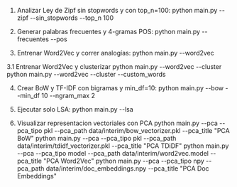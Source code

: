 1. Analizar Ley de Zipf sin stopwords y con top_n=100:
python main.py --zipf --sin_stopwords --top_n 100

2. Generar palabras frecuentes y 4-gramas POS:
python main.py --frecuentes --pos

3. Entrenar Word2Vec y correr analogías:
python main.py --word2vec

3.1 Entrenar Word2Vec y clusterizar
python main.py --word2vec --cluster
python main.py --word2vec --cluster --custom_words

4. Crear BoW y TF-IDF con bigramas y min_df=10:
python main.py --bow --min_df 10 --ngram_max 2

5. Ejecutar solo LSA:
python main.py --lsa

6. Visualizar representacion vectoriales con PCA
python main.py --pca --pca_tipo pkl --pca_path data/interim/bow_vectorizer.pkl --pca_title "PCA BoW"
python main.py --pca --pca_tipo pkl --pca_path data/interim/tdidf_vectorizer.pkl --pca_title "PCA TDiDF"
python main.py --pca --pca_tipo model --pca_path data/interim/word2vec.model --pca_title "PCA Word2Vec"
python main.py --pca --pca_tipo npy --pca_path data/interim/doc_embeddings.npy --pca_title "PCA Doc Embeddings"